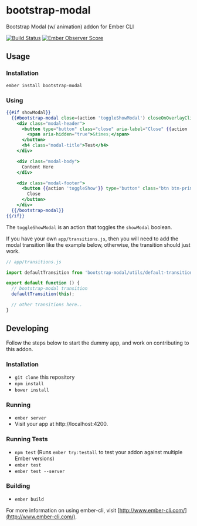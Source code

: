 # bootstrap-modal

Bootstrap Modal (w/ animation) addon for Ember CLI

[![Build Status](https://travis-ci.org/knownasilya/bootstrap-modal.svg)](https://travis-ci.org/knownasilya/bootstrap-modal)
[![Ember Observer Score](http://emberobserver.com/badges/bootstrap-modal.svg)](http://emberobserver.com/addons/bootstrap-modal)

## Usage

### Installation


```no-highlight
ember install bootstrap-modal
```

### Using

```hbs
{{#if showModal}}
  {{#bootstrap-modal close=(action 'toggleShowModal') closeOnOverlayClick=true}}
    <div class="modal-header">
      <button type="button" class="close" aria-label="Close" {{action 'toggleShow'}}>
        <span aria-hidden="true">&times;</span>
      </button>
      <h4 class="modal-title">Test</h4>
    </div>

    <div class="modal-body">
      Content Here
    </div>

    <div class="modal-footer">
      <button {{action 'toggleShow'}} type="button" class="btn btn-primary">
        Close
      </button>
    </div>
  {{/bootstrap-modal}}
{{/if}}
```

The `toggleShowModal` is an action that toggles the `showModal` boolean.

If you have your own `app/transitions.js`, then you will need to add the modal transition
like the example below, otherwise, the transition should just work.

```js
// app/transitions.js

import defaultTransition from 'bootstrap-modal/utils/default-transition';

export default function () {
  // bootstrap-modal transition
  defaultTransition(this);

  // other transitions here..
}
```


## Developing

Follow the steps below to start the dummy app, and work on contributing
to this addon.

### Installation

* `git clone` this repository
* `npm install`
* `bower install`

### Running

* `ember server`
* Visit your app at http://localhost:4200.

### Running Tests

* `npm test` (Runs `ember try:testall` to test your addon against multiple Ember versions)
* `ember test`
* `ember test --server`

### Building

* `ember build`

For more information on using ember-cli, visit [http://www.ember-cli.com/](http://www.ember-cli.com/).
